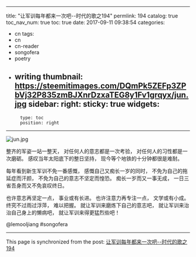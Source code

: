 
---
title: "让军训每年都来一次吧--时代的歌之194"
permlink: 194
catalog: true
toc_nav_num: true
toc: true
date: 2017-09-11 09:38:54
categories:
- cn
tags:
- cn
- cn-reader
- songofera
- poetry
- writing
thumbnail: https://steemitimages.com/DQmPk5ZEFp3ZPbVj32P835zmBJXnrDzxaTEG8y1Fv1grqyx/jun.jpg
sidebar:
    right:
        sticky: true
widgets:
    -
        type: toc
        position: right
---


![jun.jpg](https://steemitimages.com/DQmPk5ZEFp3ZPbVj32P835zmBJXnrDzxaTEG8y1Fv1grqyx/jun.jpg)


整齐的军姿一站一整天，
对任何人的意志都是一次考验，
对任何人的习性都是一次磨砺。
感叹当年太阳底下的整日坚持，
现今等个地铁的十分钟都很是难耐。

每年看到新生军训不免一番感慨，
感慨自己又痴长一岁的同时，
不免为自己的拖延症而汗颜，
不免为自己的意志不坚定而惶恐。
痴长一岁而又一事无成，
一日三省吾身而又不免哀叹终日。

也许意志再坚定一点，
事业或有长进。
也许注意力再专注一点，
文学或有小成。
终究不过雨过浮萍，
难以把握。
就让军训来磨炼下自己的意志吧，
就让军训来治治自己身上的懒病吧，
就让军训来得更猛烈些吧！

@lemooljiang #songofera

- - -

This page is synchronized from the post: [让军训每年都来一次吧--时代的歌之194](https://steemit.com/@lemooljiang/194)
